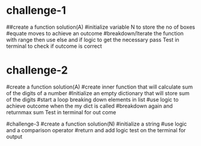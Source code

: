 # challenge-1
##create a function solution(A)
#initialize variable N to store the no of boxes
#equate moves to achieve an outcome
#breakdown/Iterate the function with range then use else and if logic 
to get the necessary pass
Test in terminal to check if outcome is correct

# challenge-2
#create a function solution(A)
#create inner function that will calculate sum of the digits of a number
#Initialize an empty dictionary that will store sum of the digits
#start a loop breaking down elements in list
#use logic to achieve outcome when the my dict is called
#breakdown again and returnmax sum
Test in terminal for out come

#challenge-3
#create a function solution(N)
#initialize a string
#use logic and a comparison operator
#return and add logic
test on the terminal for output

